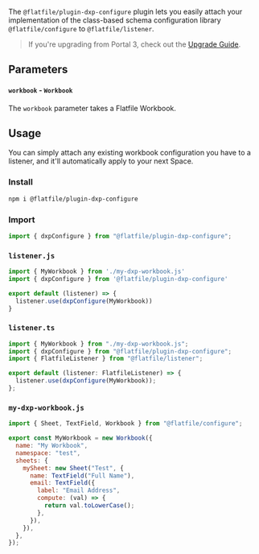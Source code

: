 <!-- START_INFOCARD -->

The `@flatfile/plugin-dxp-configure` plugin lets you easily attach your implementation of the class-based schema configuration library `@flatfile/configure` to `@flatfile/listener`.

<!-- END_INFOCARD -->

> If you're upgrading from Portal 3, check out the [Upgrade Guide](/docs/upgrade/v3_dxp_configure).

## Parameters

#### `workbook` - `Workbook`

The `workbook` parameter takes a Flatfile Workbook.


## Usage

You can simply attach any existing workbook configuration you have to a listener, and it'll automatically apply to your next Space.

### Install

```bash install
npm i @flatfile/plugin-dxp-configure
```

### Import

```js import
import { dxpConfigure } from "@flatfile/plugin-dxp-configure";
```


### `listener.js`

```js listener.js
import { MyWorkbook } from './my-dxp-workbook.js'
import { dxpConfigure } from '@flatfile/plugin-dxp-configure'

export default (listener) => {
  listener.use(dxpConfigure(MyWorkbook))
}
```

### `listener.ts`

```js listener.ts
import { MyWorkbook } from "./my-dxp-workbook.js";
import { dxpConfigure } from "@flatfile/plugin-dxp-configure";
import { FlatfileListener } from "@flatfile/listener";

export default (listener: FlatfileListener) => {
  listener.use(dxpConfigure(MyWorkbook));
};
```

### `my-dxp-workbook.js`

```js my-dxp-workbook.js
import { Sheet, TextField, Workbook } from "@flatfile/configure";

export const MyWorkbook = new Workbook({
  name: "My Workbook",
  namespace: "test",
  sheets: {
    mySheet: new Sheet("Test", {
      name: TextField("Full Name"),
      email: TextField({
        label: "Email Address",
        compute: (val) => {
          return val.toLowerCase();
        },
      }),
    }),
  },
});
```
